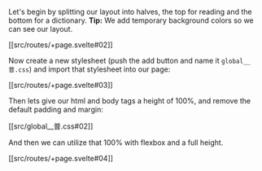 Let's begin by splitting our layout into halves, the top for reading and the bottom for a dictionary. **Tip:** We add temporary background colors so we can see our layout.

[[src/routes/+page.svelte#02]]

Now create a new stylesheet (push the add button and name it `global__普.css`) and import that stylesheet into our page:

[[src/routes/+page.svelte#03]]

Then lets give our html and body tags a height of 100%, and remove the default padding and margin:

[[src/global__普.css#02]]

And then we can utilize that 100% with flexbox and a full height.

[[src/routes/+page.svelte#04]]